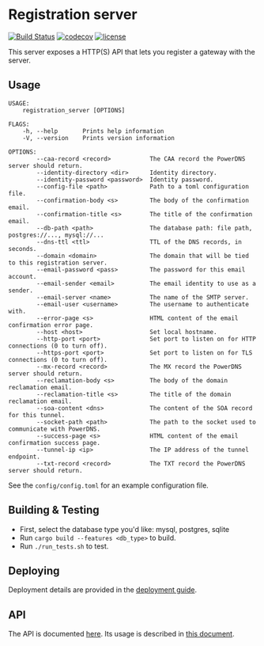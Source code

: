 # Registration server

[![Build Status](https://travis-ci.org/mozilla-iot/registration_server.svg?branch=master)](https://travis-ci.org/mozilla-iot/registration_server)
[![codecov](https://codecov.io/gh/mozilla-iot/registration_server/branch/master/graph/badge.svg)](https://codecov.io/gh/mozilla-iot/registration_server)
[![license](https://img.shields.io/badge/license-MPL--2.0-blue.svg)](LICENSE)

This server exposes a HTTP(S) API that lets you register a gateway with the server.

## Usage

```
USAGE:
    registration_server [OPTIONS]

FLAGS:
    -h, --help       Prints help information
    -V, --version    Prints version information

OPTIONS:
        --caa-record <record>           The CAA record the PowerDNS server should return.
        --identity-directory <dir>      Identity directory.
        --identity-password <password>  Identity password.
        --config-file <path>            Path to a toml configuration file.
        --confirmation-body <s>         The body of the confirmation email.
        --confirmation-title <s>        The title of the confirmation email.
        --db-path <path>                The database path: file path, postgres://..., mysql://...
        --dns-ttl <ttl>                 TTL of the DNS records, in seconds.
        --domain <domain>               The domain that will be tied to this registration server.
        --email-password <pass>         The password for this email account.
        --email-sender <email>          The email identity to use as a sender.
        --email-server <name>           The name of the SMTP server.
        --email-user <username>         The username to authenticate with.
        --error-page <s>                HTML content of the email confirmation error page.
        --host <host>                   Set local hostname.
        --http-port <port>              Set port to listen on for HTTP connections (0 to turn off).
        --https-port <port>             Set port to listen on for TLS connections (0 to turn off).
        --mx-record <record>            The MX record the PowerDNS server should return.
        --reclamation-body <s>          The body of the domain reclamation email.
        --reclamation-title <s>         The title of the domain reclamation email.
        --soa-content <dns>             The content of the SOA record for this tunnel.
        --socket-path <path>            The path to the socket used to communicate with PowerDNS.
        --success-page <s>              HTML content of the email confirmation success page.
        --tunnel-ip <ip>                The IP address of the tunnel endpoint.
        --txt-record <record>           The TXT record the PowerDNS server should return.
```

See the `config/config.toml` for an example configuration file.


## Building & Testing

* First, select the database type you'd like: mysql, postgres, sqlite
* Run `cargo build --features <db_type>` to build.
* Run `./run_tests.sh` to test.

## Deploying

Deployment details are provided in the [deployment guide](doc/deployment.md).

## API

The API is documented [here](doc/api.md). Its usage is described in [this document](doc/flow.md).
